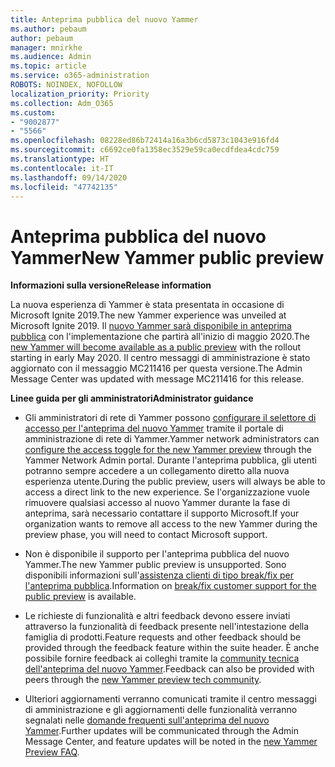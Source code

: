 ```yaml
---
title: Anteprima pubblica del nuovo Yammer
ms.author: pebaum
author: pebaum
manager: mnirkhe
ms.audience: Admin
ms.topic: article
ms.service: o365-administration
ROBOTS: NOINDEX, NOFOLLOW
localization_priority: Priority
ms.collection: Adm_O365
ms.custom:
- "9002877"
- "5566"
ms.openlocfilehash: 08228ed86b72414a16a3b6cd5873c1043e916fd4
ms.sourcegitcommit: c6692ce0fa1358ec3529e59ca0ecdfdea4cdc759
ms.translationtype: HT
ms.contentlocale: it-IT
ms.lasthandoff: 09/14/2020
ms.locfileid: "47742135"
---
```

# <a name="new-yammer-public-preview"></a><span data-ttu-id="a723c-102">Anteprima pubblica del nuovo Yammer</span><span class="sxs-lookup"><span data-stu-id="a723c-102">New Yammer public preview</span></span>

<span data-ttu-id="a723c-103">**Informazioni sulla versione**</span><span class="sxs-lookup"><span data-stu-id="a723c-103">**Release information**</span></span>

<span data-ttu-id="a723c-104">La nuova esperienza di Yammer è stata presentata in occasione di Microsoft Ignite 2019.</span><span class="sxs-lookup"><span data-stu-id="a723c-104">The new Yammer experience was unveiled at Microsoft Ignite 2019.</span></span> <span data-ttu-id="a723c-105">Il [nuovo Yammer sarà disponibile in anteprima pubblica](https://docs.microsoft.com/yammer/get-started-with-yammer/newyammer-faq) con l'implementazione che partirà all'inizio di maggio 2020.</span><span class="sxs-lookup"><span data-stu-id="a723c-105">The [new Yammer will become available as a public preview](https://docs.microsoft.com/yammer/get-started-with-yammer/newyammer-faq) with the rollout starting in early May 2020.</span></span> <span data-ttu-id="a723c-106">Il centro messaggi di amministrazione è stato aggiornato con il messaggio MC211416 per questa versione.</span><span class="sxs-lookup"><span data-stu-id="a723c-106">The Admin Message Center was updated with message MC211416 for this release.</span></span>

<span data-ttu-id="a723c-107">**Linee guida per gli amministratori**</span><span class="sxs-lookup"><span data-stu-id="a723c-107">**Administrator guidance**</span></span>

- <span data-ttu-id="a723c-108">Gli amministratori di rete di Yammer possono [configurare il selettore di accesso per l'anteprima del nuovo Yammer](https://docs.microsoft.com/yammer/get-started-with-yammer/administrative-settings-opt-in-newyammer) tramite il portale di amministrazione di rete di Yammer.</span><span class="sxs-lookup"><span data-stu-id="a723c-108">Yammer network administrators can [configure the access toggle for the new Yammer preview](https://docs.microsoft.com/yammer/get-started-with-yammer/administrative-settings-opt-in-newyammer) through the Yammer Network Admin portal.</span></span> <span data-ttu-id="a723c-109">Durante l'anteprima pubblica, gli utenti potranno sempre accedere a un collegamento diretto alla nuova esperienza utente.</span><span class="sxs-lookup"><span data-stu-id="a723c-109">During the public preview, users will always be able to access a direct link to the new experience.</span></span> <span data-ttu-id="a723c-110">Se l'organizzazione vuole rimuovere qualsiasi accesso al nuovo Yammer durante la fase di anteprima, sarà necessario contattare il supporto Microsoft.</span><span class="sxs-lookup"><span data-stu-id="a723c-110">If your organization wants to remove all access to the new Yammer during the preview phase, you will need to contact Microsoft support.</span></span>

- <span data-ttu-id="a723c-111">Non è disponibile il supporto per l'anteprima pubblica del nuovo Yammer.</span><span class="sxs-lookup"><span data-stu-id="a723c-111">The new Yammer public preview is unsupported.</span></span> <span data-ttu-id="a723c-112">Sono disponibili informazioni sull'[assistenza clienti di tipo break/fix per l'anteprima pubblica](https://docs.microsoft.com/yammer/get-started-with-yammer/newyammer-faq#yammer-preview-customer-support).</span><span class="sxs-lookup"><span data-stu-id="a723c-112">Information on [break/fix customer support for the public preview](https://docs.microsoft.com/yammer/get-started-with-yammer/newyammer-faq#yammer-preview-customer-support) is available.</span></span>

- <span data-ttu-id="a723c-113">Le richieste di funzionalità e altri feedback devono essere inviati attraverso la funzionalità di feedback presente nell'intestazione della famiglia di prodotti.</span><span class="sxs-lookup"><span data-stu-id="a723c-113">Feature requests and other feedback should be provided through the feedback feature within the suite header.</span></span> <span data-ttu-id="a723c-114">È anche possibile fornire feedback ai colleghi tramite la [community tecnica dell'anteprima del nuovo Yammer](https://techcommunity.microsoft.com/t5/new-yammer-preview/bd-p/NewYammerPreview).</span><span class="sxs-lookup"><span data-stu-id="a723c-114">Feedback can also be provided with peers through the [new Yammer preview tech community](https://techcommunity.microsoft.com/t5/new-yammer-preview/bd-p/NewYammerPreview).</span></span>

- <span data-ttu-id="a723c-115">Ulteriori aggiornamenti verranno comunicati tramite il centro messaggi di amministrazione e gli aggiornamenti delle funzionalità verranno segnalati nelle [domande frequenti sull'anteprima del nuovo Yammer](https://docs.microsoft.com/yammer/get-started-with-yammer/newyammer-faq).</span><span class="sxs-lookup"><span data-stu-id="a723c-115">Further updates will be communicated through the Admin Message Center, and feature updates will be noted in the [new Yammer Preview FAQ](https://docs.microsoft.com/yammer/get-started-with-yammer/newyammer-faq).</span></span>
